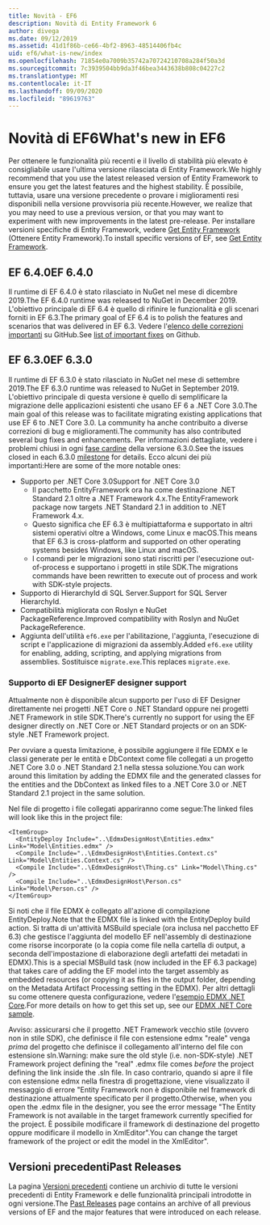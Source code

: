 ```yaml
---
title: Novità - EF6
description: Novità di Entity Framework 6
author: divega
ms.date: 09/12/2019
ms.assetid: 41d1f86b-ce66-4bf2-8963-48514406fb4c
uid: ef6/what-is-new/index
ms.openlocfilehash: 71854e0a7009b35742a70724210708a284f50a3d
ms.sourcegitcommit: 7c3939504bb9da3f46bea3443638b808c04227c2
ms.translationtype: MT
ms.contentlocale: it-IT
ms.lasthandoff: 09/09/2020
ms.locfileid: "89619763"
---
```

# <a name="whats-new-in-ef6"></a><span data-ttu-id="b0763-103">Novità di EF6</span><span class="sxs-lookup"><span data-stu-id="b0763-103">What's new in EF6</span></span>

<span data-ttu-id="b0763-104">Per ottenere le funzionalità più recenti e il livello di stabilità più elevato è consigliabile usare l'ultima versione rilasciata di Entity Framework.</span><span class="sxs-lookup"><span data-stu-id="b0763-104">We highly recommend that you use the latest released version of Entity Framework to ensure you get the latest features and the highest stability.</span></span>
<span data-ttu-id="b0763-105">È possibile, tuttavia, usare una versione precedente o provare i miglioramenti resi disponibili nella versione provvisoria più recente.</span><span class="sxs-lookup"><span data-stu-id="b0763-105">However, we realize that you may need to use a previous version, or that you may want to experiment with new improvements in the latest pre-release.</span></span>
<span data-ttu-id="b0763-106">Per installare versioni specifiche di Entity Framework, vedere [Get Entity Framework](xref:ef6/fundamentals/install) (Ottenere Entity Framework).</span><span class="sxs-lookup"><span data-stu-id="b0763-106">To install specific versions of EF, see [Get Entity Framework](xref:ef6/fundamentals/install).</span></span>

## <a name="ef-640"></a><span data-ttu-id="b0763-107">EF 6.4.0</span><span class="sxs-lookup"><span data-stu-id="b0763-107">EF 6.4.0</span></span>

<span data-ttu-id="b0763-108">Il runtime di EF 6.4.0 è stato rilasciato in NuGet nel mese di dicembre 2019.</span><span class="sxs-lookup"><span data-stu-id="b0763-108">The EF 6.4.0 runtime was released to NuGet in December  2019.</span></span> <span data-ttu-id="b0763-109">L'obiettivo principale di EF 6.4 è quello di rifinire le funzionalità e gli scenari forniti in EF 6.3.</span><span class="sxs-lookup"><span data-stu-id="b0763-109">The primary goal of EF 6.4 is to polish the features and scenarios that was delivered in EF 6.3.</span></span> <span data-ttu-id="b0763-110">Vedere l'[elenco delle correzioni importanti](https://github.com/dotnet/ef6/milestone/14?closed=1) su GitHub.</span><span class="sxs-lookup"><span data-stu-id="b0763-110">See [list of important fixes](https://github.com/dotnet/ef6/milestone/14?closed=1) on Github.</span></span>

## <a name="ef-630"></a><span data-ttu-id="b0763-111">EF 6.3.0</span><span class="sxs-lookup"><span data-stu-id="b0763-111">EF 6.3.0</span></span>

<span data-ttu-id="b0763-112">Il runtime di EF 6.3.0 è stato rilasciato in NuGet nel mese di settembre 2019.</span><span class="sxs-lookup"><span data-stu-id="b0763-112">The EF 6.3.0 runtime was released to NuGet in September 2019.</span></span> <span data-ttu-id="b0763-113">L'obiettivo principale di questa versione è quello di semplificare la migrazione delle applicazioni esistenti che usano EF 6 a .NET Core 3.0.</span><span class="sxs-lookup"><span data-stu-id="b0763-113">The main goal of this release was to facilitate migrating existing applications that use EF 6 to .NET Core 3.0.</span></span> <span data-ttu-id="b0763-114">La community ha anche contribuito a diverse correzioni di bug e miglioramenti.</span><span class="sxs-lookup"><span data-stu-id="b0763-114">The community has also contributed several bug fixes and enhancements.</span></span> <span data-ttu-id="b0763-115">Per informazioni dettagliate, vedere i problemi chiusi in ogni [fase cardine](https://github.com/aspnet/EntityFramework6/milestones?state=closed) della versione 6.3.0.</span><span class="sxs-lookup"><span data-stu-id="b0763-115">See the issues closed in each 6.3.0 [milestone](https://github.com/aspnet/EntityFramework6/milestones?state=closed) for details.</span></span> <span data-ttu-id="b0763-116">Ecco alcuni dei più importanti:</span><span class="sxs-lookup"><span data-stu-id="b0763-116">Here are some of the more notable ones:</span></span>

- <span data-ttu-id="b0763-117">Supporto per .NET Core 3.0</span><span class="sxs-lookup"><span data-stu-id="b0763-117">Support for .NET Core 3.0</span></span>
  - <span data-ttu-id="b0763-118">Il pacchetto EntityFramework ora ha come destinazione .NET Standard 2.1 oltre a .NET Framework 4.x.</span><span class="sxs-lookup"><span data-stu-id="b0763-118">The EntityFramework package now targets .NET Standard 2.1 in addition to .NET Framework 4.x.</span></span>
  - <span data-ttu-id="b0763-119">Questo significa che EF 6.3 è multipiattaforma e supportato in altri sistemi operativi oltre a Windows, come Linux e macOS.</span><span class="sxs-lookup"><span data-stu-id="b0763-119">This means that EF 6.3 is cross-platform and supported on other operating systems besides Windows, like Linux and macOS.</span></span>
  - <span data-ttu-id="b0763-120">I comandi per le migrazioni sono stati riscritti per l'esecuzione out-of-process e supportano i progetti in stile SDK.</span><span class="sxs-lookup"><span data-stu-id="b0763-120">The migrations commands have been rewritten to execute out of process and work with SDK-style projects.</span></span>
- <span data-ttu-id="b0763-121">Supporto di HierarchyId di SQL Server.</span><span class="sxs-lookup"><span data-stu-id="b0763-121">Support for SQL Server HierarchyId.</span></span>
- <span data-ttu-id="b0763-122">Compatibilità migliorata con Roslyn e NuGet PackageReference.</span><span class="sxs-lookup"><span data-stu-id="b0763-122">Improved compatibility with Roslyn and NuGet PackageReference.</span></span>
- <span data-ttu-id="b0763-123">Aggiunta dell'utilità `ef6.exe` per l'abilitazione, l'aggiunta, l'esecuzione di script e l'applicazione di migrazioni da assembly.</span><span class="sxs-lookup"><span data-stu-id="b0763-123">Added `ef6.exe` utility for enabling, adding, scripting, and applying migrations from assemblies.</span></span> <span data-ttu-id="b0763-124">Sostituisce `migrate.exe`.</span><span class="sxs-lookup"><span data-stu-id="b0763-124">This replaces `migrate.exe`.</span></span>

### <a name="ef-designer-support"></a><span data-ttu-id="b0763-125">Supporto di EF Designer</span><span class="sxs-lookup"><span data-stu-id="b0763-125">EF designer support</span></span>

<span data-ttu-id="b0763-126">Attualmente non è disponibile alcun supporto per l'uso di EF Designer direttamente nei progetti .NET Core o .NET Standard oppure nei progetti .NET Framework in stile SDK.</span><span class="sxs-lookup"><span data-stu-id="b0763-126">There's currently no support for using the EF designer directly on .NET Core or .NET Standard projects or on an SDK-style .NET Framework project.</span></span> 

<span data-ttu-id="b0763-127">Per ovviare a questa limitazione, è possibile aggiungere il file EDMX e le classi generate per le entità e DbContext come file collegati a un progetto .NET Core 3.0 o .NET Standard 2.1 nella stessa soluzione.</span><span class="sxs-lookup"><span data-stu-id="b0763-127">You can work around this limitation by adding the EDMX file and the generated classes for the entities and the DbContext as linked files to a .NET Core 3.0 or .NET Standard 2.1 project in the same solution.</span></span>

<span data-ttu-id="b0763-128">Nel file di progetto i file collegati appariranno come segue:</span><span class="sxs-lookup"><span data-stu-id="b0763-128">The linked files will look like this in the project file:</span></span>

``` csproj 
<ItemGroup>
  <EntityDeploy Include="..\EdmxDesignHost\Entities.edmx" Link="Model\Entities.edmx" />
  <Compile Include="..\EdmxDesignHost\Entities.Context.cs" Link="Model\Entities.Context.cs" />
  <Compile Include="..\EdmxDesignHost\Thing.cs" Link="Model\Thing.cs" />
  <Compile Include="..\EdmxDesignHost\Person.cs" Link="Model\Person.cs" />
</ItemGroup>
```

<span data-ttu-id="b0763-129">Si noti che il file EDMX è collegato all'azione di compilazione EntityDeploy.</span><span class="sxs-lookup"><span data-stu-id="b0763-129">Note that the EDMX file is linked with the EntityDeploy build action.</span></span> <span data-ttu-id="b0763-130">Si tratta di un'attività MSBuild speciale (ora inclusa nel pacchetto EF 6.3) che gestisce l'aggiunta del modello EF nell'assembly di destinazione come risorse incorporate (o la copia come file nella cartella di output, a seconda dell'impostazione di elaborazione degli artefatti dei metadati in EDMX).</span><span class="sxs-lookup"><span data-stu-id="b0763-130">This is a special MSBuild task (now included in the EF 6.3 package) that takes care of adding the EF model into the target assembly as embedded resources (or copying it as files in the output folder, depending on the Metadata Artifact Processing setting in the EDMX).</span></span> <span data-ttu-id="b0763-131">Per altri dettagli su come ottenere questa configurazione, vedere l'[esempio EDMX .NET Core](https://aka.ms/EdmxDotNetCoreSample).</span><span class="sxs-lookup"><span data-stu-id="b0763-131">For more details on how to get this set up, see our [EDMX .NET Core sample](https://aka.ms/EdmxDotNetCoreSample).</span></span>

<span data-ttu-id="b0763-132">Avviso: assicurarsi che il progetto .NET Framework vecchio stile (ovvero non in stile SDK), che definisce il file con estensione edmx "reale" venga _prima_ del progetto che definisce il collegamento all'interno del file con estensione sln.</span><span class="sxs-lookup"><span data-stu-id="b0763-132">Warning: make sure the old style (i.e. non-SDK-style) .NET Framework project defining the "real" .edmx file comes _before_ the project defining the link inside the .sln file.</span></span> <span data-ttu-id="b0763-133">In caso contrario, quando si apre il file con estensione edmx nella finestra di progettazione, viene visualizzato il messaggio di errore "Entity Framework non è disponibile nel framework di destinazione attualmente specificato per il progetto.</span><span class="sxs-lookup"><span data-stu-id="b0763-133">Otherwise, when you open the .edmx file in the designer, you see the error message "The Entity Framework is not available in the target framework currently specified for the project.</span></span> <span data-ttu-id="b0763-134">È possibile modificare il framework di destinazione del progetto oppure modificare il modello in XmlEditor".</span><span class="sxs-lookup"><span data-stu-id="b0763-134">You can change the target framework of the project or edit the model in the XmlEditor".</span></span>

## <a name="past-releases"></a><span data-ttu-id="b0763-135">Versioni precedenti</span><span class="sxs-lookup"><span data-stu-id="b0763-135">Past Releases</span></span>

<span data-ttu-id="b0763-136">La pagina [Versioni precedenti](xref:ef6/what-is-new/past-releases) contiene un archivio di tutte le versioni precedenti di Entity Framework e delle funzionalità principali introdotte in ogni versione.</span><span class="sxs-lookup"><span data-stu-id="b0763-136">The [Past Releases](xref:ef6/what-is-new/past-releases) page contains an archive of all previous versions of EF and the major features that were introduced on each release.</span></span>
